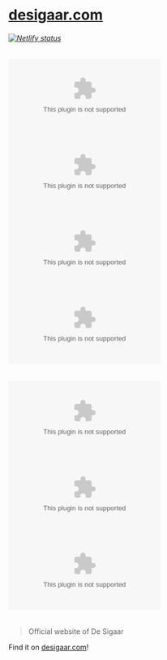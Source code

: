 # [desigaar.com][link:desigaar]

###### [![Netlify status][img:netlify-status]][link:netlify-status]

###### [![Version][img:github-version]][link:github-version] [![Issues][img:github-issues]][link:github-issues] [![Pull requests][img:github-prs]][link:github-prs] [![License][img:github-license]][link:github-license]

###### [![Watchers][img:watchers]][link:watchers] [![Stars][img:stars]][link:stars] [![Forks][img:forks]][link:forks]

> Official website of De Sigaar

Find it on [desigaar.com][link:desigaar]!

[img:netlify-status]: https://img.shields.io/netlify/65056ee1-5040-4667-88cc-0dc542c20a6d
[link:netlify-status]: https://app.netlify.com/sites/desigaar/deploys
[img:github-version]: https://img.shields.io/github/package-json/v/DeSigaar/desigaar.com
[link:github-version]: https://github.com/DeSigaar/desigaar.com
[img:github-issues]: https://img.shields.io/github/issues/DeSigaar/desigaar.com
[link:github-issues]: https://github.com/DeSigaar/desigaar.com/issues
[img:github-prs]: https://img.shields.io/github/issues-pr/DeSigaar/desigaar.com
[link:github-prs]: https://github.com/DeSigaar/desigaar.com/pulls
[img:github-license]: https://img.shields.io/github/license/DeSigaar/desigaar.com
[link:github-license]: https://github.com/DeSigaar/desigaar.com/blob/production/LICENSE
[img:watchers]: https://img.shields.io/github/watchers/DeSigaar/desigaar.com?style=social
[link:watchers]: https://github.com/DeSigaar/desigaar.com/watchers
[img:stars]: https://img.shields.io/github/stars/DeSigaar/desigaar.com?style=social
[link:stars]: https://github.com/DeSigaar/desigaar.com/stargazers
[img:forks]: https://img.shields.io/github/forks/DeSigaar/desigaar.com?style=social
[link:forks]: https://github.com/DeSigaar/desigaar.com/forks
[link:desigaar]: https://desigaar.com/
